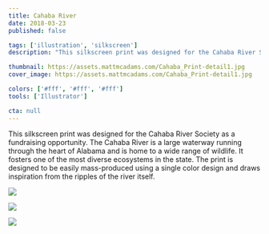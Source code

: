 ```yaml
---
title: Cahaba River
date: 2018-03-23
published: false

tags: ['illustration', 'silkscreen']
description: "This silkscreen print was designed for the Cahaba River Society as a fundraising opportunity. The Cahaba River is a large waterway running through the heart of Alabama and is home to a wide range of wildlife. It fosters one of the most diverse ecosystems in the state. The print is designed to be easily mass-produced using a single color design and draws inspiration from the ripples of the river itself."

thumbnail: https://assets.mattmcadams.com/Cahaba_Print-detail1.jpg
cover_image: https://assets.mattmcadams.com/Cahaba_Print-detail1.jpg

colors: ['#fff', '#fff', '#fff']
tools: ['Illustrator']

cta: null
---
```


This silkscreen print was designed for the Cahaba River Society as a fundraising opportunity. The Cahaba River is a large waterway running through the heart of Alabama and is home to a wide range of wildlife. It fosters one of the most diverse ecosystems in the state. The print is designed to be easily mass-produced using a single color design and draws inspiration from the ripples of the river itself.

![](https://assets.mattmcadams.com/Cahaba-Print.jpg)

![](https://assets.mattmcadams.com/Cahaba_Print-detail1-square.jpg)

![](https://assets.mattmcadams.com/Cahaba_Print-detail2-square.jpg)
